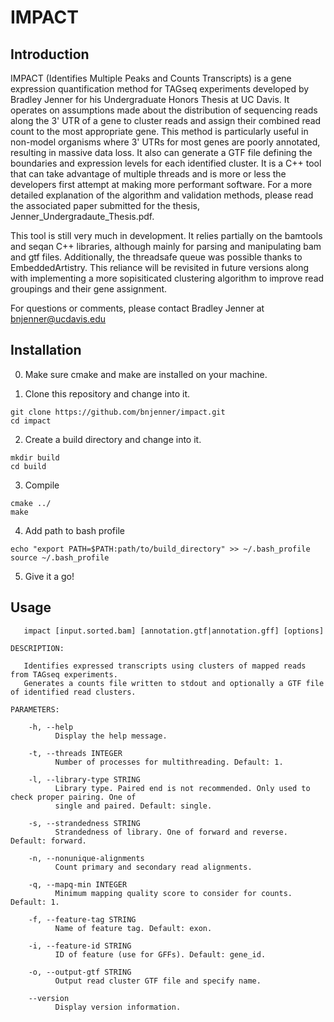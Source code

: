 # IMPACT

## Introduction

IMPACT (Identifies Multiple Peaks and Counts Transcripts) is a gene 
expression quantification method for TAGseq experiments developed 
by Bradley Jenner for his Undergraduate Honors Thesis at UC Davis. 
It operates on assumptions made about the distribution of sequencing reads
along the 3' UTR of a gene to cluster reads and assign their combined 
read count to the most appropriate gene. This method is particularly
useful in non-model organisms where 3' UTRs for most genes are poorly
annotated, resulting in massive data loss. It also can generate a GTF file
defining the boundaries and expression levels for each identified cluster. 
It is a C++ tool that can take advantage of multiple threads and is more or
less the developers first attempt at making more performant software. For
a more detailed explanation of the algorithm and validation methods, 
please read the associated paper submitted for the thesis, Jenner_Undergradaute_Thesis.pdf.


This tool is still very much in development. It relies partially
on the bamtools and seqan C++ libraries, although mainly for parsing
and manipulating bam and gtf files. Additionally, the threadsafe queue
was possible thanks to EmbeddedArtistry. This reliance will be revisited in
future versions along with implementing a more sopisiticated clustering 
algorithm to improve read groupings and their gene assignment.

For questions or comments, please contact
Bradley Jenner at <bnjenner@ucdavis.edu>

## Installation

0. Make sure cmake and make are installed on your machine.

1. Clone this repository and change into it.
```
git clone https://github.com/bnjenner/impact.git
cd impact
```

2. Create a build directory and change into it.
```
mkdir build
cd build
```

3. Compile
```
cmake ../
make
```

4. Add path to bash profile
```
echo "export PATH=$PATH:path/to/build_directory" >> ~/.bash_profile
source ~/.bash_profile
```
5. Give it a go! 

## Usage
```
   impact [input.sorted.bam] [annotation.gtf|annotation.gff] [options]

DESCRIPTION:
    
   Identifies expressed transcripts using clusters of mapped reads from TAGseq experiments.
   Generates a counts file written to stdout and optionally a GTF file of identified read clusters.

PARAMETERS:

    -h, --help
          Display the help message.

    -t, --threads INTEGER
          Number of processes for multithreading. Default: 1.

    -l, --library-type STRING
          Library type. Paired end is not recommended. Only used to check proper pairing. One of
          single and paired. Default: single.

    -s, --strandedness STRING
          Strandedness of library. One of forward and reverse. Default: forward.

    -n, --nonunique-alignments
          Count primary and secondary read alignments.

    -q, --mapq-min INTEGER
          Minimum mapping quality score to consider for counts. Default: 1.

    -f, --feature-tag STRING
          Name of feature tag. Default: exon.

    -i, --feature-id STRING
          ID of feature (use for GFFs). Default: gene_id.

    -o, --output-gtf STRING
          Output read cluster GTF file and specify name.

    --version
          Display version information.

```
